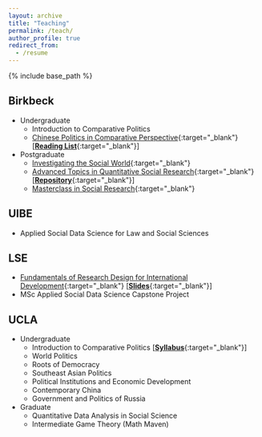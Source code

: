```yaml
---
layout: archive
title: "Teaching"
permalink: /teach/
author_profile: true
redirect_from:
  - /resume
---
```


{% include base_path %}

## Birkbeck

  - Undergraduate
    - Introduction to Comparative Politics
    - [Chinese Politics in Comparative Perspective](https://www.bbk.ac.uk/courses/modules/sspo/SSPO273S6){:target="_blank"} [[**Reading List**](https://github.com/ccheng11/BBK/tree/main/03%20CPCP){:target="_blank"}]
  - Postgraduate
    - [Investigating the Social World](https://www.bbk.ac.uk/courses/modules/sspo/SSPO263S7){:target="_blank"}
    - [Advanced Topics in Quantitative Social Research](https://www.bbk.ac.uk/courses/modules/sspo/SSPO241H7){:target="_blank"} [[**Repository**](https://github.com/ccheng11/BBK_AdvQ){:target="_blank"}]
    - [Masterclass in Social Research](https://www.bbk.ac.uk/courses/modules/sspo/SSPO019S7){:target="_blank"}

## UIBE

  - Applied Social Data Science for Law and Social Sciences

## LSE

  - [Fundamentals of Research Design for International Development](https://www.lse.ac.uk/resources/calendar2021-2022/courseGuides/MY/2021_MY410.htm){:target="_blank"} [[**Slides**](https://github.com/ccheng11/MY410){:target="_blank"}]
  - MSc Applied Social Data Science Capstone Project

## UCLA

  - Undergraduate
    - Introduction to Comparative Politics [[**Syllabus**](https://ccheng11.github.io/files/ucla_ps50.pdf){:target="_blank"}]
    - World Politics
    - Roots of Democracy
    - Southeast Asian Politics
    - Political Institutions and Economic Development
    - Contemporary China
    - Government and Politics of Russia
  - Graduate
    - Quantitative Data Analysis in Social Science
    - Intermediate Game Theory (Math Maven)
